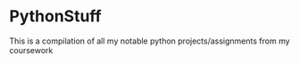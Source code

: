 # PythonStuff
This is a compilation of all my notable python projects/assignments from my coursework
